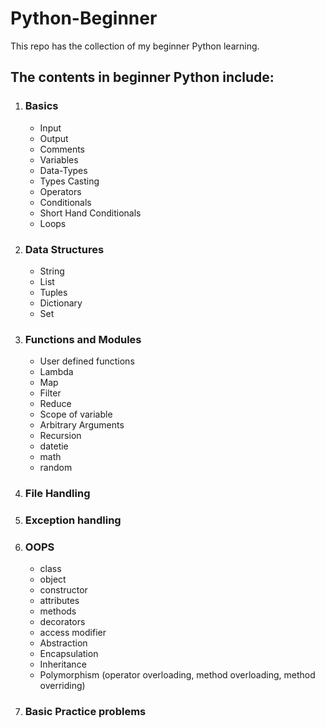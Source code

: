 <!DOCTYPE html>
<html lang="en">
<head>
    <meta charset="UTF-8">
    <meta name="viewport" content="width=device-width, initial-scale=1.0">
</head>
<body>
    <h1>Python-Beginner</h1>
    <p>This repo has the collection of my beginner Python learning.</p>
    <h2>The contents in beginner Python include:</h2>
    <ol>
        <li>
            <h3>Basics</h3>
            <ul>
                <li>Input</li>
                <li>Output</li>
                <li>Comments</li>
                <li>Variables</li>
                <li>Data-Types</li>
                <li>Types Casting</li>
                <li>Operators</li>
                <li>Conditionals</li>
                <li>Short Hand Conditionals</li>
                <li>Loops</li>
            </ul>
        </li>
        <li>
            <h3>Data Structures</h3>
            <ul>
                <li>String</li>
                <li>List</li>
                <li>Tuples</li>
                <li>Dictionary</li>
                <li>Set</li>
            </ul>
        </li>
        <li>
            <h3>Functions and Modules</h3>
            <ul>
                <li>User defined functions</li>
                <li>Lambda</li>
                <li>Map</li>
                <li>Filter</li>
                <li>Reduce</li>
                <li>Scope of variable</li>
                <li>Arbitrary Arguments</li>
                <li>Recursion</li>
                <li>datetie</li>
                <li>math</li>
                <li>random</li>
            </ul>
        </li>
        <li><h3>File Handling</h3></li>
        <li><h3>Exception handling</h3></li>
        <li>
            <h3>OOPS</h3>
            <ul>
                <li>class</li>
                <li>object</li>
                <li>constructor</li>
                <li>attributes</li>
                <li>methods</li>
                <li>decorators</li>
                <li>access modifier</li>
                <li>Abstraction</li>
                <li>Encapsulation</li>
                <li>Inheritance</li>
                <li>Polymorphism (operator overloading, method overloading, method overriding)</li>
            </ul>
        </li>
        <li><h3>Basic Practice problems</h3></li>
    </ol>
</body>
</html>
